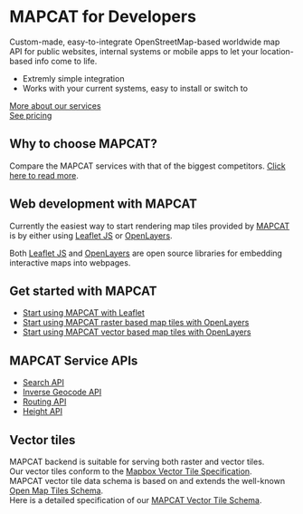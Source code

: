 # MAPCAT for Developers

Custom-made, easy-to-integrate OpenStreetMap-based worldwide map API for public websites, internal systems or mobile apps to let your location-based info come to life.
- Extremly simple integration
- Works with your current systems, easy to install or switch to

[More about our services](https://pro.mapcat.com/services/)  
[See pricing](https://pro.mapcat.com/planpricing/)

## Why to choose MAPCAT?

Compare the MAPCAT services with that of the biggest competitors. [Click here to read more](development-comparison/index.md).

## Web development with MAPCAT

Currently the easiest way to start rendering map tiles provided by [MAPCAT](https://mapcat.com) is by either using [Leaflet JS](http://leafletjs.com) or [OpenLayers](http://openlayers.org).

Both [Leaflet JS](http://leafletjs.com) and [OpenLayers](http://openlayers.org) are open source libraries for embedding interactive maps into webpages.

## Get started with MAPCAT

* [Start using MAPCAT with Leaflet](development-frameworks/leaflet.md)
* [Start using MAPCAT raster based map tiles with OpenLayers](development-frameworks/openlayers.md)
* [Start using MAPCAT vector based map tiles with OpenLayers](development-frameworks/openlayers_vt.md)

## MAPCAT Service APIs

* [Search API](./services/search.md)
* [Inverse Geocode API](./services/invgeocode.md)
* [Routing API](./services/routing.md)
* [Height API](./services/height.md)

## Vector tiles

MAPCAT backend is suitable for serving both raster and vector tiles.  
Our vector tiles conform to the [Mapbox Vector Tile Specification](https://www.mapbox.com/vector-tiles/specification/).  
MAPCAT vector tile data schema is based on and extends the well-known [Open Map Tiles Schema](https://openmaptiles.org/schema/).  
Here is a detailed specification of our [MAPCAT Vector Tile Schema](./vt-spec/vt-spec-01.md).
